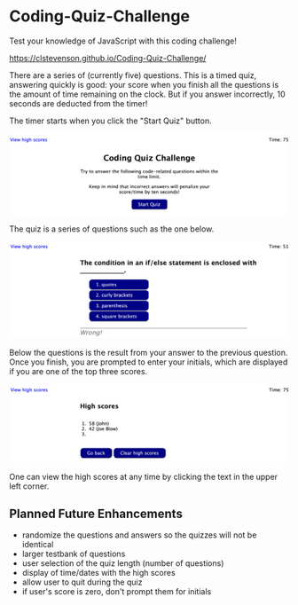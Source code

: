 # Coding-Quiz-Challenge

Test your knowledge of JavaScript with this coding challenge!

<https://clstevenson.github.io/Coding-Quiz-Challenge/>

There are a series of (currently five) questions. This is a timed quiz, answering quickly is good: your score when you finish all the questions is the amount of time remaining on the clock. But if you answer incorrectly, 10 seconds are deducted from the timer!

The timer starts when you click the "Start Quiz" button.

![Coding quiz launch page](assets/images/LaunchPage.png)

The quiz is a series of questions such as the one below.

![Quiz question](assets/images/QuizQuestion.png)

Below the questions is the result from your answer to the previous question. Once you finish, you are prompted to enter your initials, which are displayed if you are one of the top three scores.

![High scores](assets/images/HighScores.png)

One can view the high scores at any time by clicking the text in the upper left corner.

## Planned Future Enhancements

- randomize the questions and answers so the quizzes will not be identical
- larger testbank of questions
- user selection of the quiz length (number of questions)
- display of time/dates with the high scores
- allow user to quit during the quiz
- if user's score is zero, don't prompt them for initials
